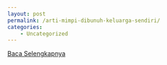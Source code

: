 ```yaml
---
layout: post
permalink: /arti-mimpi-dibunuh-keluarga-sendiri/
categories:
    - Uncategorized
---
```


[Baca Selengkapnya](/06)